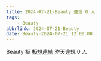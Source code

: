```yaml
---
title: 2024-07-21-Beauty 違規 0 人
tags:
    - Beauty
abbrlink: 2024-07-21-Beauty
date: Beauty-2024-07-21 12:00:00
---
```

Beauty 板 [板規連結](https://www.ptt.cc/bbs/Beauty/M.1630069980.A.84B.html)
昨天違規 0 人
